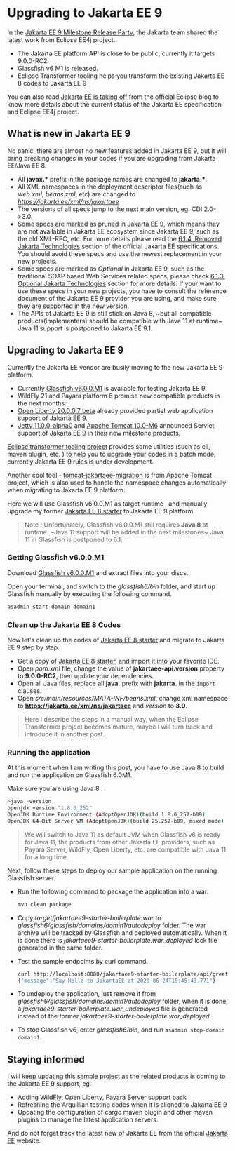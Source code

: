 # Upgrading to Jakarta EE 9

In the [Jakarta EE 9 Milestone Release Party](https://www.crowdcast.io/e/JakartaEE9_Milestonereleaseparty?utm_source=crowdcast&utm_medium=email&utm_campaign=followers), the Jakarta team shared the latest work from Eclipse EE4j project. 

* The Jakarta EE platform API is close to be public, currently it targets 9.0.0-RC2. 
* Glassfish v6 M1 is released.
* Eclipse Transformer tooling  helps you transform the existing Jakarta EE 8 codes to Jakarta EE 9

You can also read [Jakarta  EE is taking off ](https://eclipse-foundation.blog/2020/06/23/jakarta-ee-is-taking-off/) from the official Eclipse blog to know more details about the current status of the Jakarta EE  specification and Eclipse EE4j project.

## What is new in Jakarta EE 9

No panic, there are almost no new features added in Jakarta EE 9, but it will bring breaking changes in your codes if you are upgrading from Jakarta EE/Java EE 8.

* All **javax.\*** prefix in the package names are changed to **jakarta.\***.
* All XML namespaces in the deployment descriptor files(such as *web.xml*, *beans.xml*, etc) are changed to *https://jakarta.ee/xml/ns/jakartaee* 
* The versions of all specs jump to the next main version, eg. CDI 2.0->3.0.
* Some specs are marked as pruned in Jakarta EE 9, which means they are not available in Jakarta EE ecosystem since Jakarta EE 9, such as the old XML-RPC, etc.  For more details please read the [6.1.4. Removed Jakarta Technologies](https://jakarta.ee/specifications/platform/9/platform-spec-9-SNAPSHOT.html#a2333)  section of the official Jakarta EE specifications. You should avoid these specs and use the newest replacement in your new projects.
* Some specs are marked as *Optional* in Jakarta EE 9,  such as the traditional SOAP based Web Services related specs, please check [6.1.3. Optional Jakarta Technologies](https://jakarta.ee/specifications/platform/9/platform-spec-9-SNAPSHOT.html#a2331)  section for more details. If your want to use these specs in your new projects, you have to consult the reference document of the Jakarta EE 9 provider you are using, and make sure they are supported in the new version. 
* The APIs of Jakarta EE 9 is still stick on Java 8, ~but all compatible products(implementers) should be compatible with Java 11 at runtime~ Java 11 support is postponed to Jakarta EE 9.1.

## Upgrading to Jakarta EE 9

Currently the Jakarta EE vendor are busily moving to the new Jakarta EE 9 platform. 

* Currently [Glassfish v6.0.0.M1](https://eclipse-ee4j.github.io/glassfish/download) is available for testing Jakarta EE 9.  
* WildFly 21 and Payara platform 6 promise new compatible products in the next months.  
* [Open Liberty 20.0.0.7 beta](https://openliberty.io/downloads/#runtime_betas) already provided partial web application support of Jakarta EE 9. 
* [Jetty 11.0.0-alpha0](https://repo1.maven.org/maven2/org/eclipse/jetty/jetty-distribution/11.0.0-alpha0/) and [Apache Tomcat 10.0-M6](https://tomcat.apache.org/download-10.cgi) announced Servlet support of Jakarta EE 9 in their new milestone products.

[Eclipse transformer tooling project](https://projects.eclipse.org/projects/technology.transformer) provides some utilities (such as cli, maven plugin, etc. ) to help you to upgrade your codes in a batch mode, currently Jakarta EE 9 rules is under development.

Another cool tool - [tomcat-jakartaee-migration](https://github.com/apache/tomcat-jakartaee-migration) is  from Apache Tomcat project, which is also used to  handle the namespace changes automatically when migrating to Jakarta EE 9 platform.

Here we will use Glassfish v6.0.0.M1 as target runtime , and manually upgrade my former [Jakarta EE 8 starter](https://github.com/hantsy/jakartaee8-starter) to Jakarta EE 9 platform.

> Note :  Unfortunately, Glassfish v6.0.0.M1 still requires **Java 8** at runtime. ~Java 11 support will be added in the next milestones~ Java 11 in Glassfish is postponed to 6.1.

### Getting Glassfish v6.0.0.M1

Download [Glassfish v6.0.0.M1](https://eclipse-ee4j.github.io/glassfish/download) and extract files into your discs.

Open your terminal, and switch to the *glassfish6/bin* folder, and start up Glassfish manually by executing the following command.

```bash
asadmin start-domain domain1
```
### Clean up the Jakarta EE 8 Codes

Now let's clean up the codes of [Jakarta EE 8 starter](https://github.com/hantsy/jakartaee8-starter)  and migrate to Jakarta EE 9 step by step. 

* Get a copy of [Jakarta EE 8 starter](https://github.com/hantsy/jakartaee8-starter), and import it into your favorite IDE.
* Open *pom.xml* file, change the value of **jakartaee-api.version** property to **9.0.0-RC2**, then update your dependencies.
* Open all Java files, replace all **java.**  prefix with **jakarta.** in the `import` clauses.
* Open *src/main/resources/MATA-INF/beans.xml*, change xml namespace to **https://jakarta.ee/xml/ns/jakartaee** and *version* to **3.0**.

> Here I describe the steps in a manual way, when the Eclipse Transformer project becomes mature, maybe I will turn back and introduce it in another post.

### Running the application

At this moment when I am writing this post, you have to use Java 8 to build and run the application on Glassfish 6.0M1.

Make sure you are using Java 8 . 

```bash
>java -version
openjdk version "1.8.0_252"
OpenJDK Runtime Environment (AdoptOpenJDK)(build 1.8.0_252-b09)
OpenJDK 64-Bit Server VM (AdoptOpenJDK)(build 25.252-b09, mixed mode)
```

> We will switch to Java 11 as default JVM when Glassfish v6 is ready for Java  11, the products from other Jakarta EE providers, such as Payara Server, WildFly, Open Liberty, etc. are compatible with Java 11 for a long time.

Next, follow these steps to deploy our sample application on the running Glassfish server.

* Run the following command to package the application into a war.
  
   ```bash
   mvn clean package
   ```
* Copy *target/jakartaee9-starter-boilerplate.war* to *glassfish6/glassfish/domains/domin1/autodeploy* folder. The war archive will be tracked by Glassfish and deployed automatically. When it is done there is *jakartaee9-starter-boilerplate.war_deployed*  lock file generated in the same folder.
* Test the sample endpoints by curl command.

   ```bash
   curl http://localhost:8080/jakartaee9-starter-boilerplate/api/greeting/JakartaEE
   {"message":"Say Hello to JakartaEE at 2020-06-24T15:45:43.771"}
   ```
* To undeploy the application, just remove it from *glassfish6/glassfish/domains/domin1/autodeploy* folder, when it is done, a *jakartaee9-starter-boilerplate.war_undeployed* file is generated instead of the former *jakartaee9-starter-boilerplate.war_deployed*.
* To stop Glassfish v6, enter *glassfish6/bin*, and run `asadmin stop-domain domain1`.

## Staying informed

I will  keep updating [this sample project](https://github.com/hantsy/jakartaee9-starter-boilerplate) as the related products is coming to the Jakarta EE 9 support, eg.

* Adding WildFly,  Open Liberty, Payara Server support back
* Refreshing the Arquillian testing codes when it is aligned to Jakarta EE 9
* Updating the configuration of  cargo maven plugin and other maven plugins to manage the latest application servers.

And do not forget track the latest new of Jakarta EE from the official  [Jakarta EE](https://jakarta.ee/) website.

